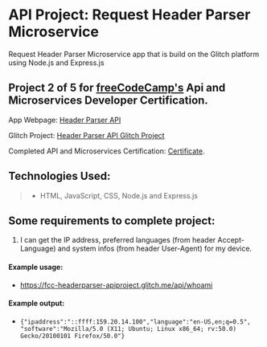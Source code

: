 # API Project: Request Header Parser Microservice
  Request Header Parser Microservice app that is build on the Glitch platform using Node.js and Express.js

## Project 2 of 5 for [freeCodeCamp's](https://www.freecodecamp.com) Api and Microservices Developer Certification.

App Webpage: [Header Parser API](https://fcc-headerparser-apiproject.glitch.me "Header Parser App") 

Glitch Project: [Header Parser API Glitch Project](https://glitch.com/~fcc-headerparser-apiproject)
 
Completed API and Microservices Certification: [Certificate](https://www.freecodecamp.org/certification/carlitos/apis-and-microservices "FreeCodeCamp.Com").

## Technologies Used:
> * HTML, JavaScript, CSS, Node.js and Express.js   


## Some requirements to complete project:
1. I can get the IP address, preferred languages (from header Accept-Language)
and system infos (from header User-Agent) for my device.

#### Example usage:
* https://fcc-headerparser-apiproject.glitch.me/api/whoami

#### Example output:
* `{"ipaddress":"::ffff:159.20.14.100","language":"en-US,en;q=0.5",
"software":"Mozilla/5.0 (X11; Ubuntu; Linux x86_64; rv:50.0) Gecko/20100101 Firefox/50.0"}`